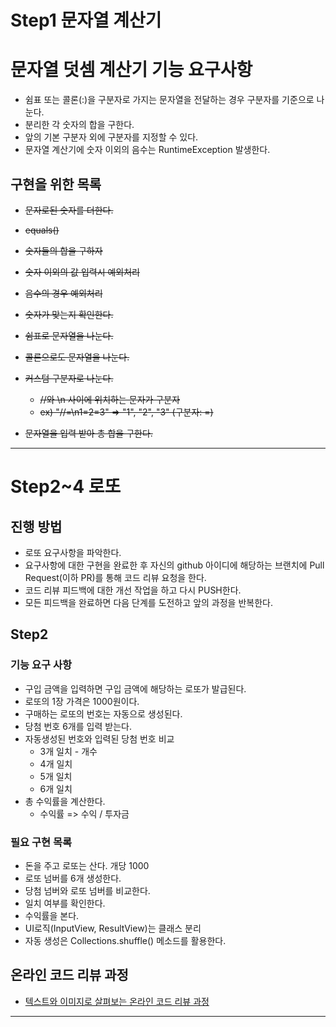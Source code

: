 # Step1 문자열 계산기

# 문자열 덧셈 계산기 기능 요구사항
* 쉼표 또는 콜론(:)을 구분자로 가지는 문자열을 전달하는 경우 구분자를 기준으로 나눈다.
* 분리한 각 숫자의 합을 구한다. 
* 앞의 기본 구분자 외에 구분자를 지정할 수 있다. 
* 문자열 계산기에 숫자 이외의 음수는 RuntimeException 발생한다. 



## 구현을 위한 목록
* ~~문자로된 숫자를 더한다.~~
* ~~equals()~~
* ~~숫자들의 합을 구하자~~
* ~~숫자 이외의 값 입력시 예외처리~~
* ~~음수의 경우 예외처리~~
* ~~숫자가 맞는지 확인한다.~~

* ~~쉼표로 문자열을 나눈다.~~
* ~~콜론으로도 문자열을 나눈다.~~
* ~~커스텀 구분자로 나눈다.~~
    * ~~//와 \n 사이에 위치하는 문자가 구분자~~
    * ~~ex) "//=\n1=2=3" => "1", "2", "3"  (구분자: =)~~
* ~~문자열을 입력 받아 총 합을 구한다.~~ 

---

# Step2~4 로또
## 진행 방법
* 로또 요구사항을 파악한다.
* 요구사항에 대한 구현을 완료한 후 자신의 github 아이디에 해당하는 브랜치에 Pull Request(이하 PR)를 통해 코드 리뷰 요청을 한다.
* 코드 리뷰 피드백에 대한 개선 작업을 하고 다시 PUSH한다.
* 모든 피드백을 완료하면 다음 단계를 도전하고 앞의 과정을 반복한다.


## Step2
### 기능 요구 사항
* 구입 금액을 입력하면 구입 금액에 해당하는 로또가 발급된다. 
* 로또의 1장 가격은 1000원이다.
* 구매하는 로또의 번호는 자동으로 생성된다. 
* 당첨 번호 6개를 입력 받는다.
* 자동생성된 번호와 입력된 당첨 번호 비교
    * 3개 일치 - 개수
    * 4개 일치
    * 5개 일치
    * 6개 일치 
 * 총 수익률을 계산한다. 
    * 수익률 => 수익 / 투자금

### 필요 구현 목록
* 돈을 주고 로또는 산다. 개당 1000
* 로또 넘버를 6개 생성한다. 
* 당첨 넘버와 로또 넘버를 비교한다. 
* 일치 여부를 확인한다. 
* 수익률을 본다. 
* UI로직(InputView, ResultView)는 클래스 분리
* 자동 생성은 Collections.shuffle() 메소드를 활용한다.

## 온라인 코드 리뷰 과정
* [텍스트와 이미지로 살펴보는 온라인 코드 리뷰 과정](https://github.com/next-step/nextstep-docs/tree/master/codereview)

---



 

 